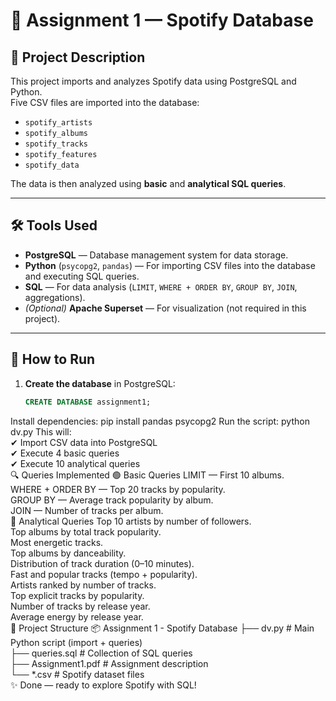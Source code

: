 # 🎵 Assignment 1 — Spotify Database  

## 📌 Project Description  
This project imports and analyzes Spotify data using PostgreSQL and Python.  
Five CSV files are imported into the database:  

- `spotify_artists`  
- `spotify_albums`  
- `spotify_tracks`  
- `spotify_features`  
- `spotify_data`  

The data is then analyzed using **basic** and **analytical SQL queries**.  

---

## 🛠 Tools Used  
- **PostgreSQL** — Database management system for data storage.  
- **Python** (`psycopg2`, `pandas`) — For importing CSV files into the database and executing SQL queries.  
- **SQL** — For data analysis (`LIMIT`, `WHERE + ORDER BY`, `GROUP BY`, `JOIN`, aggregations).  
- *(Optional)* **Apache Superset** — For visualization (not required in this project).  

---

## 🚀 How to Run  

1. **Create the database** in PostgreSQL:  
   ```sql
   CREATE DATABASE assignment1;
Install dependencies:
pip install pandas psycopg2
Run the script:
python dv.py
This will:  
✔ Import CSV data into PostgreSQL  
✔ Execute 4 basic queries  
✔ Execute 10 analytical queries  
🔍 Queries Implemented
🟢 Basic Queries
LIMIT — First 10 albums.  
WHERE + ORDER BY — Top 20 tracks by popularity.  
GROUP BY — Average track popularity by album.  
JOIN — Number of tracks per album.  
🔵 Analytical Queries
Top 10 artists by number of followers.  
Top albums by total track popularity.  
Most energetic tracks.  
Top albums by danceability.  
Distribution of track duration (0–10 minutes).  
Fast and popular tracks (tempo + popularity).  
Artists ranked by number of tracks.  
Top explicit tracks by popularity.  
Number of tracks by release year.  
Average energy by release year.  
📂 Project Structure
📦 Assignment 1 - Spotify Database
├── dv.py            # Main Python script (import + queries)  
├── queries.sql      # Collection of SQL queries  
├── Assignment1.pdf  # Assignment description  
└── *.csv            # Spotify dataset files  
✨ Done — ready to explore Spotify with SQL!


